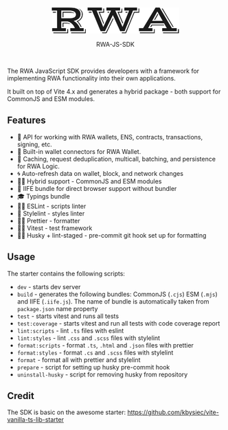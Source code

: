 <p align="center">
  <picture>
    <source media="(prefers-color-scheme: dark)" srcset="./assets/logo-dark.svg">
    <img alt="RWA logo" src="./assets/logo-light.svg" width="auto" height="60">
  </picture>
</p>

<p align="center">
  RWA-JS-SDK
<p>

<br>

The RWA JavaScript SDK provides developers with a framework for implementing RWA functionality into their own applications.

It built on top of Vite 4.x and generates a hybrid package - both support for CommonJS and ESM modules.

## Features

- 🚀 API for working with RWA wallets, ENS, contracts, transactions, signing, etc.
- 💼 Built-in wallet connectors for RWA Wallet.
- 👟 Caching, request deduplication, multicall, batching, and persistence for RWA Logic.
- 🌀 Auto-refresh data on wallet, block, and network changes
- 👫🏽 Hybrid support - CommonJS and ESM modules
- 🥷 IIFE bundle for direct browser support without bundler
- 🎓 Typings bundle
- 🧙‍♂️ ESLint - scripts linter
- 💄 Stylelint - styles linter
- 💃🏻 Prettier - formatter
- 👨‍✈️ Vitest - test framework
- 🕵️‍♂️ Husky + lint-staged - pre-commit git hook set up for formatting

## Usage

The starter contains the following scripts:

- `dev` - starts dev server
- `build` - generates the following bundles: CommonJS (`.cjs`) ESM (`.mjs`) and IIFE (`.iife.js`). The name of bundle is automatically taken from `package.json` name property
- `test` - starts vitest and runs all tests
- `test:coverage` - starts vitest and run all tests with code coverage report
- `lint:scripts` - lint `.ts` files with eslint
- `lint:styles` - lint `.css` and `.scss` files with stylelint
- `format:scripts` - format `.ts`, `.html` and `.json` files with prettier
- `format:styles` - format `.cs` and `.scss` files with stylelint
- `format` - format all with prettier and stylelint
- `prepare` - script for setting up husky pre-commit hook
- `uninstall-husky` - script for removing husky from repository

## Credit

The SDK is basic on the awesome starter: <https://github.com/kbysiec/vite-vanilla-ts-lib-starter>

